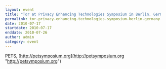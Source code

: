 ```yaml
---
layout: event
title: "Tor at Privacy Enhancing Technologies Symposium in Berlin, Germany"
permalink: tor-privacy-enhancing-technologies-symposium-berlin-germany
date: 2010-07-17
startdate: 2010-07-17
enddate: 2010-07-26
author: admin
category: event
---
```


PETS, [http://petsymposium.org](http://petsymposium.org "http://petsymposium.org")


